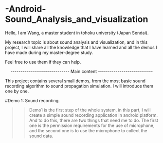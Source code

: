 # -Android-Sound_Analysis_and_visualization

Hello, I am Wang, a master student in tohoku university (Japan Sendai). 
  
My research topic is about sound analysis and visualization, and in this project, I will share all the knowledge that I have learned and all the demos I have made during my master-degree study.   
  
Feel free to use them if they can help.  

<p align="center">------------------------------ Main content ----------------------------</p>
  
This project contains several small demos, from the most basic sound recording algorithm to sound propagation simulation. I will introduce them one by one.  

#Demo 1: Sound recording.  
>>Demo1 is the first step of the whole system, in this part, I will create a simple sound recording application in android platform. And to do this, there are two things that need me to do. The first one is the permission requirements for the use of microphone, and the second one is to use the microphone to collect the sound data.  
